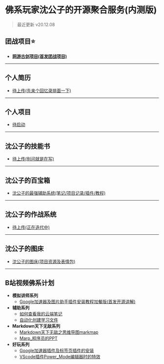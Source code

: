 
# **佛系玩家沈公子的开源聚合服务(内测版)**
>最近更新 v20.12.08  

## **团战项目⭐**
* <a href="https://techpang.gitee.io/gujian_team_project/" target="_blank">**网游古剑项目(首发团战项目)**</a>

------

## **个人简历**
* <a href="https://www.bilibili.com/video/BV1oZ4y1N7Cr/" target="_blank">待上传(先来个回忆录排面一下)</a>

------

## **个人项目**
* [待启动](#)

------

## **沈公子的技能书**
* [待上传(别问就是在写)](#)

------

## **沈公子的百宝箱**
* <a href="https://github.com/techpang666/TECHPANG_NOTE_sgz" target="_blank">沈公子的最强辅助系统(笔记/项目记录/插件/教程)</a>

------

## **沈公子的作战系统**
* [待上传(正在迭代中)](#)

------

## **沈公子的图床**
* <a href="https://gitee.com/techpang/img_emoji_libs" target="_blank">沈公子的图床(项目资源及表情包)</a>

------

## **B站视频佛系计划**
* **模拟讲师系列**
  * <a href="https://www.bilibili.com/video/BV1c64y1f7BC/" target="_blank">Google加速器及图片助手插件安装教程加餐版(首发开源讲解)</a>
* **辅助系列**
  * <a href="https://www.bilibili.com/video/BV1Pa4y1s75h/" target="_blank">如何查看我的云端笔记</a>
  * <a href="https://www.bilibili.com/video/BV175411V7Dx/" target="_blank">自动化创建学习文件</a>
* **Markdown天下无敌系列**
  * <a href="https://www.bilibili.com/video/BV1154y167KV/" target="_blank">Markdown天下无敌之思维导图markmap</a>
  * <a href="https://www.bilibili.com/video/BV1Fy4y1k7vd/" target="_blank">Marp_程序员的PPT</a>
* **好玩系列**
  * <a href="https://www.bilibili.com/video/BV1Tp4y1k7SW/" target="_blank">Google加速器插件及标签页插件的安装</a>
  * <a href="https://www.bilibili.com/video/BV1Qf4y1i7o9/" target="_blank">VScode插件Power_Mode编辑器时的特效</a>